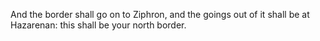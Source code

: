 And the border shall go on to Ziphron, and the goings out of it shall be at Hazarenan: this shall be your north border.
